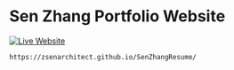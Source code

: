 # Sen Zhang Portfolio Website

[![Live Website](https://img.shields.io/badge/Live_Website-Visit_Now-blue?style=for-the-badge&logo=github)](https://zsenarchitect.github.io/SenZhangResume/)

`https://zsenarchitect.github.io/SenZhangResume/`